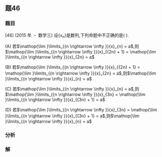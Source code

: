## 题46
### 题目
[46] (2015 年 ・ 数学三) 设$\{  {x}_{n}\}$是数列,下列命题中不正确的是( ).

(A) 若$\mathop{\lim }\limits_{{n \rightarrow  \infty }}{x}_{n} = a$,则$\mathop{\lim }\limits_{{n \rightarrow  \infty }}{x}_{{2n} + 1} = \mathop{\lim }\limits_{{n \rightarrow  \infty }}{x}_{2n} = a$

(B) 若$\mathop{\lim }\limits_{{n \rightarrow  \infty }}{x}_{{2n} + 1} = \mathop{\lim }\limits_{{n \rightarrow  \infty }}{x}_{2n} = a$,则$\mathop{\lim }\limits_{{n \rightarrow  \infty }}{x}_{n} = a$

(C) 若$\mathop{\lim }\limits_{{n \rightarrow  \infty }}{x}_{n} = a$,则$\mathop{\lim }\limits_{{n \rightarrow  \infty }}{x}_{3n} = \mathop{\lim }\limits_{{n \rightarrow  \infty }}{x}_{{3n} + 1} = a$

(D) 若$\mathop{\lim }\limits_{{n \rightarrow  \infty }}{x}_{3n} = \mathop{\lim }\limits_{{n \rightarrow  \infty }}{x}_{{3n} + 1} = a$,则$\mathop{\lim }\limits_{{n \rightarrow  \infty }}{x}_{n} = a$
### 分析

### 解
